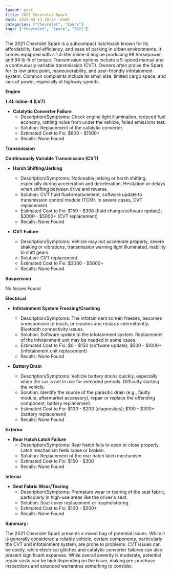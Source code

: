 ```yaml
---
layout: post
title: 2021 Chevrolet Spark
date: 2025-03-13 10:25 -0400
categories: ["Chevrolet", "Spark"]
tags: ["Chevrolet", "Spark", "2021"]
---
```

The 2021 Chevrolet Spark is a subcompact hatchback known for its affordability, fuel efficiency, and ease of parking in urban environments. It comes equipped with a 1.4-liter inline-4 engine producing 98 horsepower and 94 lb-ft of torque. Transmission options include a 5-speed manual and a continuously variable transmission (CVT). Owners often praise the Spark for its low price point, maneuverability, and user-friendly infotainment system. Common complaints include its small size, limited cargo space, and lack of power, especially at highway speeds.

**Engine**

**1.4L Inline-4 (LV7)**

* **Catalytic Converter Failure**
    * Description/Symptoms: Check engine light illumination, reduced fuel economy, rattling noise from under the vehicle, failed emissions test.
    * Solution: Replacement of the catalytic converter.
    * Estimated Cost to Fix: $800 - $1500+
    * Recalls: None Found

**Transmission**

**Continuously Variable Transmission (CVT)**

* **Harsh Shifting/Jerking**
    * Description/Symptoms: Noticeable jerking or harsh shifting, especially during acceleration and deceleration. Hesitation or delays when shifting between drive and reverse.
    * Solution: CVT fluid flush/replacement, software update to transmission control module (TCM). In severe cases, CVT replacement.
    * Estimated Cost to Fix: $150 - $300 (fluid change/software update); $3000 - $5000+ (CVT replacement)
    * Recalls: None Found

* **CVT Failure**
    * Description/Symptoms: Vehicle may not accelerate properly, severe shaking or vibrations, transmission warning light illuminated, inability to shift gears.
    * Solution: CVT replacement.
    * Estimated Cost to Fix: $3000 - $5000+
    * Recalls: None Found

**Suspension**

No Issues Found

**Electrical**

* **Infotainment System Freezing/Crashing**
    * Description/Symptoms: The infotainment screen freezes, becomes unresponsive to touch, or crashes and restarts intermittently. Bluetooth connectivity issues.
    * Solution: Software update to the infotainment system. Replacement of the infotainment unit may be needed in some cases.
    * Estimated Cost to Fix: $0 - $150 (software update); $500 - $1000+ (infotainment unit replacement)
    * Recalls: None Found

* **Battery Drain**
    * Description/Symptoms: Vehicle battery drains quickly, especially when the car is not in use for extended periods. Difficulty starting the vehicle.
    * Solution: Identify the source of the parasitic drain (e.g., faulty module, aftermarket accessory), repair or replace the offending component, battery replacement.
    * Estimated Cost to Fix: $100 - $200 (diagnostics); $100 - $300+ (battery replacement)
    * Recalls: None Found

**Exterior**

* **Rear Hatch Latch Failure**
    * Description/Symptoms: Rear hatch fails to open or close properly. Latch mechanism feels loose or broken.
    * Solution: Replacement of the rear hatch latch mechanism.
    * Estimated Cost to Fix: $150 - $300
    * Recalls: None Found

**Interior**

* **Seat Fabric Wear/Tearing**
    * Description/Symptoms: Premature wear or tearing of the seat fabric, particularly in high-use areas like the driver's seat.
    * Solution: Seat cover replacement or reupholstering.
    * Estimated Cost to Fix: $100 - $500+
    * Recalls: None Found

**Summary:**

The 2021 Chevrolet Spark presents a mixed bag of potential issues. While it is generally considered a reliable vehicle, certain components, particularly the CVT and infotainment system, are prone to problems. CVT issues can be costly, while electrical glitches and catalytic converter failures can also present significant expenses. While overall severity is moderate, potential repair costs can be high depending on the issue, making pre-purchase inspections and extended warranties something to consider.

